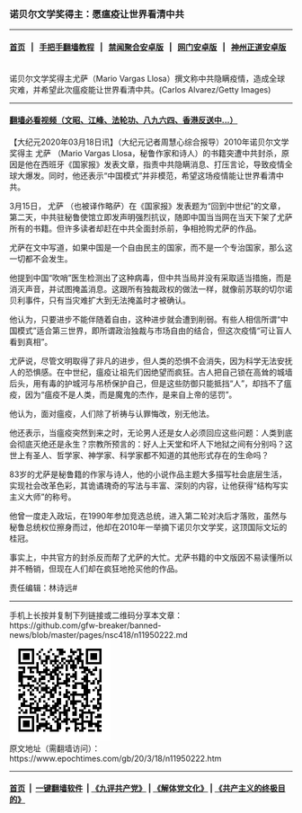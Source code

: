 ### 诺贝尔文学奖得主：愿瘟疫让世界看清中共
------------------------

#### [首页](https://github.com/gfw-breaker/banned-news/blob/master/README.md) &nbsp;&nbsp;|&nbsp;&nbsp; [手把手翻墙教程](https://github.com/gfw-breaker/guides/wiki) &nbsp;&nbsp;|&nbsp;&nbsp; [禁闻聚合安卓版](https://github.com/gfw-breaker/bn-android) &nbsp;&nbsp;|&nbsp;&nbsp; [网门安卓版](https://github.com/oGate2/oGate) &nbsp;&nbsp;|&nbsp;&nbsp; [神州正道安卓版](https://github.com/SzzdOgate/update) 



<div><img alt="" class="aligncenter wp-post-image" src="https://i.epochtimes.com/assets/uploads/2020/03/GettyImages-1074262358-600x400.jpg"/>
<div class="red16 caption">
 诺贝尔文学奖得主尤萨（Mario Vargas Llosa）撰文称中共隐瞒疫情，造成全球灾难，并希望此次瘟疫能让世界看清中共。(Carlos Alvarez/Getty Images)
</div>
</div><hr/>

#### [翻墙必看视频（文昭、江峰、法轮功、八九六四、香港反送中...）](https://github.com/gfw-breaker/banned-news/blob/master/pages/link3.md)

<div><p>
 【大纪元2020年03月18日讯】（大纪元记者周慧心综合报导）2010年诺贝尔文学奖得主
 <ok href="https://www.epochtimes.com/gb/tag/%E5%B0%A4%E8%90%A8.html">
  尤萨
 </ok>
 （Mario Vargas Llosa，秘鲁作家和诗人）的书籍突遭中共封杀，原因是他在西班牙《国家报》发表文章，指责中共隐瞒消息、打压言论，导致疫情全球大爆发。同时，他还表示“中国模式”并非模范，希望这场疫情能让世界看清中共。
</p>
<p>
 3月15日，
 <ok href="https://www.epochtimes.com/gb/tag/%E5%B0%A4%E8%90%A8.html">
  尤萨
 </ok>
 （也被译作略萨）在《国家报》发表题为“回到中世纪”的文章，第二天，中共驻秘鲁使馆立即发声明强烈抗议，随即中国当当网在当天下架了尤萨所有的书籍。但许多读者却赶在中共全面封杀前，争相抢购尤萨的作品。
</p>
<p>
 尤萨在文中写道，如果中国是一个自由民主的国家，而不是一个专治国家，那么这一切都不会发生。
</p>
<p>
 他提到中国“吹哨”医生检测出了这种病毒，但中共当局并没有采取适当措施，而是消灭声音，并试图掩盖消息。这跟所有独裁政权的做法一样，就像前苏联的切尔诺贝利事件，只有当灾难扩大到无法掩盖时才被确认。
</p>
<p>
 他认为，只要进步不能伴随着自由，这种进步就会遭到削弱。有些人相信所谓“中国模式”适合第三世界，即所谓政治独裁与市场自由的结合，但这次疫情“可让盲人看到真相”。
</p>
<p>
 尤萨说，尽管文明取得了非凡的进步，但人类的恐惧不会消失，因为科学无法安抚人的恐惧感。在中世纪，瘟疫让祖先们因绝望而疯狂。古人把自己锁在高耸的城墙后头，用有毒的护城河与吊桥保护自己，但是这些防御只能抵挡“人”，却挡不了瘟疫，因为“瘟疫不是人类，而是魔鬼的杰作，是来自上帝的惩罚”。
</p>
<p>
 他认为，面对瘟疫，人们除了祈祷与认罪悔改，别无他法。
</p>
<p>
 他还表示，当瘟疫突然到来之时，无论男人还是女人必须回应这些问题：人类到底会彻底灭绝还是永生？宗教所预言的：好人上天堂和坏人下地狱之间有分别吗？这世上有圣人、哲学家、神学家、科学家都不知道的其他形式存在的生命吗？
</p>
<p>
 83岁的尤萨是秘鲁籍的作家与诗人，他的小说作品主题大多描写社会底层生活，实现社会改革色彩，其诡谲瑰奇的写法与丰富、深刻的内容，让他获得“结构写实主义大师”的称号。
</p>
<p>
 他曾一度走入政坛，在1990年参加竞选总统，进入第二轮对决后才落败，虽然与秘鲁总统权位擦身而过，他却在2010年一举摘下诺贝尔文学奖，这顶国际文坛的桂冠。
</p>
<p>
 事实上，中共官方的封杀反而帮了尤萨的大忙。尤萨书籍的中文版因不易读懂所以并不畅销，但现在人们却在疯狂地抢买他的作品。
</p>
<p>
 责任编辑：林诗远#
</p>
</div>
<hr/>
手机上长按并复制下列链接或二维码分享本文章：<br/>
https://github.com/gfw-breaker/banned-news/blob/master/pages/nsc418/n11950222.md <br/>
<a href='https://github.com/gfw-breaker/banned-news/blob/master/pages/nsc418/n11950222.md'><img src='https://github.com/gfw-breaker/banned-news/blob/master/pages/nsc418/n11950222.md.png'/></a> <br/>
原文地址（需翻墙访问）：https://www.epochtimes.com/gb/20/3/18/n11950222.htm


------------------------
#### [首页](https://github.com/gfw-breaker/banned-news/blob/master/README.md) &nbsp;|&nbsp; [一键翻墙软件](https://github.com/gfw-breaker/nogfw/blob/master/README.md) &nbsp;| [《九评共产党》](https://github.com/gfw-breaker/9ping.md/blob/master/README.md#九评之一评共产党是什么) | [《解体党文化》](https://github.com/gfw-breaker/jtdwh.md/blob/master/README.md) | [《共产主义的终极目的》](https://github.com/gfw-breaker/gczydzjmd.md/blob/master/README.md)


<img src='http://gfw-breaker.win/banned-news/pages/nsc418/n11950222.md' width='0px' height='0px'/>